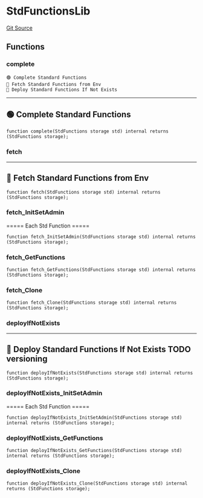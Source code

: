 # StdFunctionsLib
[Git Source](https://github.com/metacontract/mc/blob/d41f04df9ea19494be75c66f344b8104caf03cd2/resources/devkit/api-reference/registry/StdFunctions.sol)


## Functions
### complete

~~~~~~~~~~~~~~~~~~~~~~~~~~~~~~~~~~~~~~~~~~~~~~~
🟢 Complete Standard Functions
📨 Fetch Standard Functions from Env
🚀 Deploy Standard Functions If Not Exists
~~~~~~~~~~~~~~~~~~~~~~~~~~~~~~~~~~~~~~~~~~~~~~~~~
------------------------------------
🟢 Complete Standard Functions
--------------------------------------


```solidity
function complete(StdFunctions storage std) internal returns (StdFunctions storage);
```

### fetch

-----------------------------------------
📨 Fetch Standard Functions from Env
-------------------------------------------


```solidity
function fetch(StdFunctions storage std) internal returns (StdFunctions storage);
```

### fetch_InitSetAdmin

===== Each Std Function =====


```solidity
function fetch_InitSetAdmin(StdFunctions storage std) internal returns (StdFunctions storage);
```

### fetch_GetFunctions


```solidity
function fetch_GetFunctions(StdFunctions storage std) internal returns (StdFunctions storage);
```

### fetch_Clone


```solidity
function fetch_Clone(StdFunctions storage std) internal returns (StdFunctions storage);
```

### deployIfNotExists

-----------------------------------------------
🚀 Deploy Standard Functions If Not Exists
TODO versioning
-------------------------------------------------


```solidity
function deployIfNotExists(StdFunctions storage std) internal returns (StdFunctions storage);
```

### deployIfNotExists_InitSetAdmin

===== Each Std Function =====


```solidity
function deployIfNotExists_InitSetAdmin(StdFunctions storage std) internal returns (StdFunctions storage);
```

### deployIfNotExists_GetFunctions


```solidity
function deployIfNotExists_GetFunctions(StdFunctions storage std) internal returns (StdFunctions storage);
```

### deployIfNotExists_Clone


```solidity
function deployIfNotExists_Clone(StdFunctions storage std) internal returns (StdFunctions storage);
```

